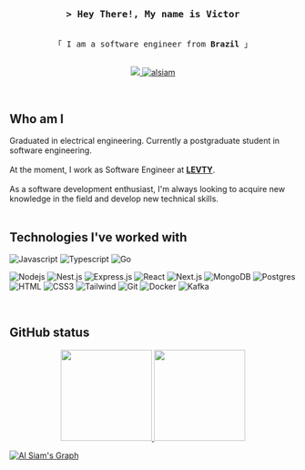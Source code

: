 <!--
<h2 align="center">
  Welcome to Al Siam World!
  <img src="https://media.giphy.com/media/hvRJCLFzcasrR4ia7z/giphy.gif" width="28">
</h2>
-->

<!--
<p align="center">
  <a href="https://github.com/alsiam"><img src="https://readme-typing-svg.herokuapp.com/?lines=Self%20Taught%20Programmer;Front%20End%20Developer;1.5%2B%20years%20of%20coding%20experience;Always%20learning%20new%20things&center=true&width=380&height=45"></a>
</p>

 -->

<!-- Intro  -->
<h3 align="center">
        <samp>&gt; Hey There!, My name is
                <b>Victor</b>
        </samp>
</h3>


<p align="center"> 
  <samp>
    <br>
    「 I am a software engineer from <b>Brazil</b> 」
    <br>
    <br>
  </samp>
</p>

<p align="center">
 <a href="mailto:vmrf0807@gmail.com" target"_blank">
  <img src="https://img.shields.io/badge/Gmail-D14836?style=for-the-badge&logo=gmail&logoColor=white" />
 </a>
 <a href="https://www.linkedin.com/in/victor-manuel-fernandes/" target="_blank">
  <img src="https://img.shields.io/badge/LinkedIn-0077B5?style=for-the-badge&logo=linkedin&logoColor=white" alt="alsiam"/>
 </a>
</p>
<br />

## Who am I

<div>
Graduated in electrical engineering. Currently a postgraduate student in software engineering.
</div>
<br/>
<div>
At the moment, I work as Software Engineer at
  <b><a target="_blank" href="https://www.levty.com/br/">LEVTY</a></b>.   
</div>
<br/>
<div>
As a software development enthusiast, I'm always looking to acquire new knowledge in the field and develop new technical skills.   
</div>
<br />

## Technologies I've worked with

![Javascript](https://img.shields.io/badge/Javascript-F0DB4F?style=for-the-badge&labelColor=black&logo=javascript&logoColor=F0DB4F)
![Typescript](https://img.shields.io/badge/Typescript-007acc?style=for-the-badge&labelColor=black&logo=typescript&logoColor=007acc)
![Go](https://img.shields.io/badge/go-20b5dd?style=for-the-badge&logo=go&labelColor=black)
<!-- ![Cpp](https://img.shields.io/badge/c%2B%2B-125099?style=for-the-badge&logo=c%2B%2B) -->
<!-- ![Python](https://img.shields.io/badge/python-fdd055?style=for-the-badge&logo=python&labelColor=black) -->
![Nodejs](https://img.shields.io/badge/Nodejs-3C873A?style=for-the-badge&labelColor=black&logo=node.js&logoColor=3C873A)
![Nest.js](https://img.shields.io/badge/Nest.js-20232a?style=for-the-badge&logo=nestjs&logoColor=de1f51)
![Express.js](https://img.shields.io/badge/Express.js-20232A?style=for-the-badge&logo=express&logoColor=white)
![React](https://img.shields.io/badge/-React-61DBFB?style=for-the-badge&labelColor=black&logo=react&logoColor=61DBFB)
![Next.js](https://img.shields.io/badge/next.js-20232A?style=for-the-badge&logo=nextdotjs&logoColor=white)
![MongoDB](https://img.shields.io/badge/MongoDB-4EA94B?style=for-the-badge&logo=mongodb&logoColor=white)
![Postgres](https://img.shields.io/badge/Postgres-37688e?style=for-the-badge&logo=postgresql&logoColor=ffffff)
![HTML](https://img.shields.io/badge/HTML5-E34F26?style=for-the-badge&logo=html5&logoColor=white)
![CSS3](https://img.shields.io/badge/CSS3-1572B6?style=for-the-badge&logo=css3&logoColor=white)
![Tailwind](https://img.shields.io/badge/Tailwind_CSS-092749?style=for-the-badge&logo=tailwindcss&logoColor=06B6D4&labelColor=000000)
![Git](https://img.shields.io/badge/Git-F05032?style=for-the-badge&logo=git&logoColor=white)
![Docker](https://img.shields.io/badge/DOCKER-3297e8?style=for-the-badge&logo=docker&logoColor=ffffff)
![Kafka](https://img.shields.io/badge/kafka-20232A?style=for-the-badge&logo=apacheKafka&logoColor=ffffff)



<!--
[![My Skills](https://skillicons.dev/icons?i=java,kotlin,nodejs,git,docker)](https://skillicons.dev)
-->

<br/>

## GitHub status

<div style="display: inline_block" align="center">
  <a href="https://github.com/Victormrf">
  <img height="160em" src="https://github-readme-stats.vercel.app/api?username=Victormrf&show_icons=true&theme=midnight-purple&include_all_commits=true&count_private=true"/>
  <img height="160em" src="https://github-readme-stats.vercel.app/api/top-langs/?username=Victormrf&layout=compact&langs_count=7&theme=midnight-purple"/>
</div>

![Al Siam's Graph](https://github-readme-activity-graph.vercel.app/graph?username=Victormrf&custom_title=Victormrf's%20GitHub%20Activity%20Graph&bg_color=0D1117&color=7F3FBF&line=7F3FBF&point=7F3FBF&area_color=FFFFFF&title_color=FFFFFF&area=true)
